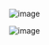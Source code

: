 
![image](https://github.com/Aashay-chaudhari/resume_projects/assets/93089131/3014b671-ef6d-44b8-9fa5-2df1d28baf51)


![image](https://github.com/Aashay-chaudhari/resume_projects/assets/93089131/06122ed9-686c-44c9-aae9-84cdb3923021)


